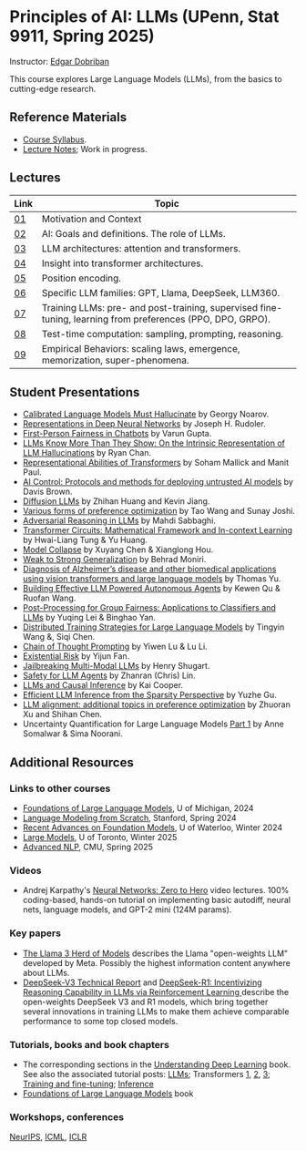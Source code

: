 # Principles of AI: LLMs (UPenn, Stat 9911, Spring 2025)

Instructor: [Edgar Dobriban](https://statistics.wharton.upenn.edu/profile/dobriban/)

This course explores Large Language Models (LLMs), from the basics to cutting-edge research. 

## Reference Materials
- [Course Syllabus](https://github.com/dobriban/Principles-of-AI-LLMs/blob/main/syllabus.pdf). 
- [Lecture  Notes](https://github.com/dobriban/Principles-of-AI-LLMs/blob/main/Lec/Stat_9911_Principles_of_AI.pdf); Work in progress.

## Lectures

| Link | Topic |
|------|------------------------------------------------------------|
| [01](https://github.com/dobriban/Principles-of-AI-LLMs/blob/main/Lec/Stat_9911_Lec_01.pdf) | Motivation and Context |
| [02](https://github.com/dobriban/Principles-of-AI-LLMs/blob/main/Lec/Stat_9911_Lec_02.pdf) | AI: Goals and definitions. The role of LLMs. |
| [03](https://github.com/dobriban/Principles-of-AI-LLMs/blob/main/Lec/Stat_9911_Lec_03.pdf) | LLM architectures: attention and transformers. |
| [04](https://github.com/dobriban/Principles-of-AI-LLMs/blob/main/Lec/Stat_9911_Lec_04.pdf) | Insight into transformer architectures. |
| [05](https://github.com/dobriban/Principles-of-AI-LLMs/blob/main/Lec/Stat_9911_Lec_05.pdf) | Position encoding. |
| [06](https://github.com/dobriban/Principles-of-AI-LLMs/blob/main/Lec/Stat_9911_Lec_06.pdf) | Specific LLM families: GPT, Llama, DeepSeek, LLM360. |
| [07](https://github.com/dobriban/Principles-of-AI-LLMs/blob/main/Lec/Stat_9911_Lec_07.pdf) | Training LLMs: pre- and post-training, supervised fine-tuning, learning from preferences (PPO, DPO, GRPO). |
| [08](https://github.com/dobriban/Principles-of-AI-LLMs/blob/main/Lec/Stat_9911_Lec_08.pdf) | Test-time computation: sampling, prompting, reasoning. |
| [09](https://github.com/dobriban/Principles-of-AI-LLMs/blob/main/Lec/Stat_9911_Lec_09.pdf) | Empirical Behaviors: scaling laws, emergence, memorization, super-phenomena. |

## Student Presentations

- [Calibrated Language Models Must Hallucinate](https://github.com/dobriban/Principles-of-AI-LLMs/blob/main/Pres/LLM_hallucination_Noarov.pdf) by Georgy Noarov.
- [Representations in Deep Neural Networks](https://github.com/dobriban/Principles-of-AI-LLMs/blob/main/Pres/STAT9911_representations_Rudoler.pdf) by Joseph H. Rudoler.
- [First-Person Fairness in Chatbots](https://github.com/dobriban/Principles-of-AI-LLMs/blob/main/Pres/varun-slides-ppt.pptx) by Varun Gupta.
- [LLMs Know More Than They Show: On the Intrinsic Representation of LLM Hallucinations](https://github.com/dobriban/Principles-of-AI-LLMs/blob/main/Pres/PrinciplesOfAI-class_presentation.pptx) by Ryan Chan.
- [Representational Abilities of Transformers](https://github.com/dobriban/Principles-of-AI-LLMs/blob/main/Pres/transformer-rep.pdf) by Soham Mallick and Manit Paul.
- [AI Control: Protocols and methods for deploying untrusted AI models](https://github.com/dobriban/Principles-of-AI-LLMs/blob/main/Pres/AI_Control.pdf) by Davis Brown.
- [Diffusion LLMs](https://github.com/dobriban/Principles-of-AI-LLMs/blob/main/Pres/Diffusion_LM.pdf) by Zhihan Huang and Kevin Jiang.
- [Various forms of preference optimization](https://github.com/dobriban/Principles-of-AI-LLMs/blob/main/Pres/Preference_optimization.pdf) by Tao Wang and Sunay Joshi.
- [Adversarial Reasoning in LLMs](https://github.com/dobriban/Principles-of-AI-LLMs/blob/main/Pres/Adversarial_Reasoning.pdf) by Mahdi Sabbaghi.
- [Transformer Circuits: Mathematical Framework and In-context Learning](https://github.com/dobriban/Principles-of-AI-LLMs/blob/main/Pres/Transformer_circuits.pdf) by Hwai-Liang Tung & Yu Huang.
- [Model Collapse](https://github.com/dobriban/Principles-of-AI-LLMs/blob/main/Pres/Model_Collapse.pdf) by Xuyang Chen & Xianglong Hou.
- [Weak to Strong Generalization](https://github.com/dobriban/Principles-of-AI-LLMs/blob/main/Pres/Weak_to_Strong.pdf) by Behrad Moniri.
- [Diagnosis of Alzheimer’s disease and other biomedical applications using vision transformers and large language models](https://github.com/dobriban/Principles-of-AI-LLMs/blob/main/Pres/Presentation_ThomasYu.pptx) by Thomas Yu.
- [Building Effective LLM Powered Autonomous Agents](https://github.com/dobriban/Principles-of-AI-LLMs/blob/main/Pres/AI_Agents.pdf) by Kewen Qu & Ruofan Wang.
- [Post-Processing for Group Fairness: Applications to Classifiers and LLMs](https://github.com/dobriban/Principles-of-AI-LLMs/blob/main/Pres/FairClassifier.pdf) by Yuqing Lei & Binghao Yan.
- [Distributed Training Strategies for Large Language Models](https://github.com/dobriban/Principles-of-AI-LLMs/blob/main/Pres/distributed_strategies.pptx) by Tingyin Wang &, Siqi Chen.
- [Chain of Thought Prompting](https://github.com/dobriban/Principles-of-AI-LLMs/blob/main/Pres/CoT.pdf) by Yiwen Lu & Lu Li.
- [Existential Risk](https://github.com/dobriban/Principles-of-AI-LLMs/blob/main/Pres/x_risk_presentation_pre.pptx) by Yijun Fan.
- [Jailbreaking Multi-Modal LLMs](https://github.com/dobriban/Principles-of-AI-LLMs/blob/main/Pres/HANDOUT_STAT_9911_Presentation_Jailbreaking_Henry_Shugart.pdf) by Henry Shugart.
- [Safety for LLM Agents](https://github.com/dobriban/Principles-of-AI-LLMs/blob/main/Pres/Safety_for_Agents_Presentation.pdf) by Zhanran (Chris) Lin.
- [LLMs and Causal Inference](https://github.com/dobriban/Principles-of-AI-LLMs/blob/main/Pres/Causal.pdf) by Kai Cooper.
- [Efficient LLM Inference from the Sparsity Perspective](https://github.com/dobriban/Principles-of-AI-LLMs/blob/main/Pres/efficient_llms_presentation.pdf) by Yuzhe Gu.
- [LLM alignment: additional topics in preference optimization](https://github.com/dobriban/Principles-of-AI-LLMs/blob/main/Pres/LLM_alignment.pdf) by Zhuoran Xu and Shihan Chen.
- Uncertainty Quantification for Large Language Models [Part 1](https://drive.google.com/file/d/1YNOFUIilLHZUuhyfh0-O2bNvzMsbnIpa/view) by Anne Somalwar & Sima Noorani.





## Additional Resources
### Links to other courses
- [Foundations of Large Language Models](https://www.dropbox.com/scl/fo/v3jbijgpew64vv77cpwen/h?rlkey=hx1ux02uvhzdpq6tmbvo0bsuk&e=1&dl=0), U of Michigan, 2024
- [Language Modeling from Scratch](https://stanford-cs336.github.io/spring2024/), Stanford, Spring 2024
- [Recent Advances on Foundation Models](https://cs.uwaterloo.ca/~wenhuche/teaching/cs886/), U of Waterloo, Winter 2024
- [Large Models](https://www.cs.toronto.edu/~cmaddis/courses/csc2541_w25/), U of Toronto, Winter 2025
- [Advanced NLP](https://cmu-l3.github.io/anlp-spring2025/), CMU, Spring 2025

### Videos 
- Andrej Karpathy's [Neural Networks: Zero to Hero](https://www.youtube.com/watch?v=VMj-3S1tku0&list=PLAqhIrjkxbuWI23v9cThsA9GvCAUhRvKZ) video lectures. 100% coding-based, hands-on tutorial on implementing basic autodiff, neural nets, language models, and GPT-2 mini (124M params). 

### Key papers
- [The Llama 3 Herd of Models](https://arxiv.org/abs/2407.21783) describes the Llama "open-weights LLM" developed by Meta. Possibly the highest information content anywhere about LLMs.
- [DeepSeek-V3 Technical Report](https://arxiv.org/abs/2412.19437v1) and [DeepSeek-R1: Incentivizing Reasoning Capability in LLMs via Reinforcement Learning
](https://arxiv.org/abs/2501.12948) describe the open-weights DeepSeek V3 and R1 models, which bring together several innovations in training LLMs to make them achieve comparable performance to some top closed models.

### Tutorials, books and book chapters 
- The corresponding sections in the [Understanding Deep Learning](https://udlbook.github.io/udlbook/) book. See also the associated tutorial posts: [LLMs](https://www.borealisai.com/research-blogs/a-high-level-overview-of-large-language-models/); Transformers [1](https://www.borealisai.com/research-blogs/tutorial-14-transformers-i-introduction/), [2](https://www.borealisai.com/research-blogs/tutorial-16-transformers-ii-extensions/), [3](https://www.borealisai.com/research-blogs/tutorial-17-transformers-iii-training/); [Training and fine-tuning](https://www.borealisai.com/research-blogs/training-and-fine-tuning-large-language-models/);  [Inference](https://www.borealisai.com/research-blogs/speeding-up-inference-in-transformers/)
- [Foundations of Large Language Models](https://arxiv.org/abs/2501.09223) book

### Workshops, conferences
[NeurIPS](https://nips.cc/), [ICML](https://icml.cc/), [ICLR](https://iclr.cc/)


